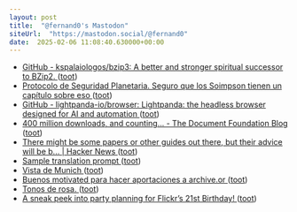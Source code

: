 ```yaml
---
layout: post
title:  "@fernand0's Mastodon"
siteUrl:  "https://mastodon.social/@fernand0"
date:  2025-02-06 11:08:40.630000+00:00
---
```

*  [GitHub - kspalaiologos/bzip3: A better and stronger spiritual successor to BZip2. ](https://github.com/kspalaiologos/bzip) ([toot](https://mastodon.social/@fernand0/113956626145370039))
*  [Protocolo de Seguridad Planetaria. Seguro que los Soimpson tienen un capítulo sobre eso ](https://mastodon.social/@fernand0/113956494707993496) ([toot](https://mastodon.social/@fernand0/113956494707993496))
*  [GitHub - lightpanda-io/browser: Lightpanda: the headless browser designed for AI and automation ](https://github.com/lightpanda-io/browse) ([toot](https://mastodon.social/@fernand0/113956447846879246))
*  [400 million downloads, and counting... - The Document Foundation Blog ](https://blog.documentfoundation.org/blog/2025/01/30/400-million-downloads-and-counting) ([toot](https://mastodon.social/@fernand0/113956275738219829))
*  [There might be some papers or other guides out there, but their advice will be b... \| Hacker News ](https://news.ycombinator.com/item?id=4289785) ([toot](https://mastodon.social/@fernand0/113955308635501218))
*  [Sample translation prompt   ](https://www.gally.net/temp/20250201sampletranslationprompt.html) ([toot](https://mastodon.social/@fernand0/113954631951765115))
*  [Vista de Munich ](https://www.flickr.com/photos/fernand0/54286374481) ([toot](https://mastodon.social/@fernand0/113954621160927913))
*  [Buenos motivated para hacer aportaciones a archive.or ](https://mastodon.social/@fernand0/113953749198452810) ([toot](https://mastodon.social/@fernand0/113953749198452810))
*  [Tonos de rosa. ](https://avecesunafoto.wordpress.com/2025/02/05/tonos-de-rosa) ([toot](https://mastodon.social/@fernand0/113952741593841579))
*  [A sneak peek into party planning for Flickr’s 21st Birthday! ](https://blog.flickr.net/en/2025/02/03/a-sneak-peek-into-party-planning-for-flickrs-21st-birthday) ([toot](https://mastodon.social/@fernand0/113952640030451800))
